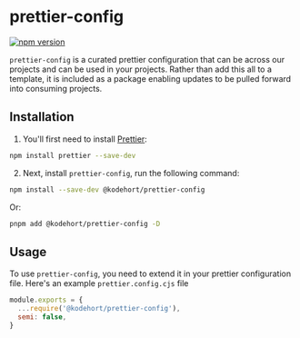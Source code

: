 # prettier-config

[![npm version](https://badge.fury.io/js/@kodehort%2Fprettier-config.svg)](https://badge.fury.io/js/@kodehort%2Fprettier-config)

`prettier-config` is a curated prettier configuration that can be
across our projects and can be used in your projects. Rather than
add this all to a template, it is included as a package
enabling updates to be pulled forward into consuming projects.

## Installation

1. You'll first need to install [Prettier](https://prettier.io/):

```sh
npm install prettier --save-dev
```

2. Next, install `prettier-config`, run the following command:

```sh
npm install --save-dev @kodehort/prettier-config
```

Or:

```sh
pnpm add @kodehort/prettier-config -D
```

## Usage

To use `prettier-config`, you need to extend it in your prettier
configuration file. Here's an example `prettier.config.cjs` file

```javascript
module.exports = {
  ...require('@kodehort/prettier-config'),
  semi: false,
}
```
